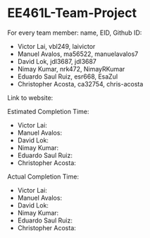 # EE461L-Team-Project
For every team member: name, EID, Github ID: <br/>
- Victor Lai, vbl249, laivictor <br/>
- Manuel Avalos, ma56522, manuelavalos7 <br/> 
- David Lok, jdl3687, jdl3687 <br/>
- Nimay Kumar, nrk472, NimayRKumar <br/>
- Eduardo Saul Ruiz, esr668, EsaZul <br/>
- Christopher Acosta, ca32754, chris-acosta <br/>

Link to website:  <br/>

Estimated Completion Time: <br/>
- Victor Lai: <br/>
- Manuel Avalos: <br/> 
- David Lok: <br/>
- Nimay Kumar: <br/>
- Eduardo Saul Ruiz: <br/>
- Christopher Acosta: <br/>

Actual Completion Time: <br/>
- Victor Lai: <br/>
- Manuel Avalos: <br/> 
- David Lok: <br/>
- Nimay Kumar: <br/>
- Eduardo Saul Ruiz: <br/>
- Christopher Acosta: <br/>
